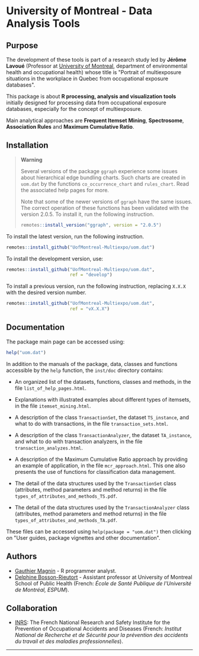 # University of Montreal - Data Analysis Tools


## Purpose

The development of these tools is part of a research study led by **Jérôme Lavoué** (Professor at [University of Montreal](https://recherche.umontreal.ca/english/home/), department of environmental health and occupational health) whose title is "Portrait of multiexposure situations in the workplace in Quebec from occupational exposure databases".

This package is about **R processing, analysis and visualization tools** initially designed for processing data from occupational exposure databases, especially for the concept of multiexposure.

Main analytical approaches are **Frequent Itemset Mining**, **Spectrosome**, **Association Rules** and **Maximum Cumulative Ratio**.


## Installation

> **Warning**
> 
> Several versions of the package `ggraph` experience some issues about hierarchical edge bundling charts. Such charts are created in `uom.dat` by the functions `co_occurrence_chart` and `rules_chart`. Read the associated help pages for more.
> 
> Note that some of the newer versions of `ggraph` have the same issues. The correct operation of these functions has been validated with the version 2.0.5. To install it, run the following instruction.
> ```r
> remotes::install_version("ggraph", version = "2.0.5")
> ```

To install the latest version, run the following instruction.
```r
remotes::install_github("UofMontreal-Multiexpo/uom.dat")
```

To install the development version, use:
```r
remotes::install_github("UofMontreal-Multiexpo/uom.dat",
                        ref = "develop")
```

To install a previous version, run the following instruction, replacing `X.X.X` with the desired version number.
```r
remotes::install_github("UofMontreal-Multiexpo/uom.dat",
                        ref = "vX.X.X")
```


## Documentation

The package main page can be accessed using:
```r
help("uom.dat")
```

In addition to the manuals of the package, data, classes and functions accessible by the `help` function, the `inst/doc` directory contains:

* An organized list of the datasets, functions, classes and methods, in the file `list_of_help_pages.html`.

* Explanations with illustrated examples about different types of itemsets, in the file `itemset_mining.html`.

* A description of the class `TransactionSet`, the dataset `TS_instance`, and what to do with transactions, in the file `transaction_sets.html`.

* A description of the class `TransactionAnalyzer`, the dataset `TA_instance`, and what to do with transaction analyzers, in the file `transaction_analyzes.html`.

* A description of the Maximum Cumulative Ratio approach by providing an example of application, in the file `mcr_approach.html`. This one also presents the use of functions for classification data management.

* The detail of the data structures used by the `TransactionSet` class (attributes, method parameters and method returns) in the file `types_of_attributes_and_methods_TS.pdf`. 

* The detail of the data structures used by the `TransactionAnalyzer` class (attributes, method parameters and method returns) in the file `types_of_attributes_and_methods_TA.pdf`.

These files can be accessed using `help(package = "uom.dat")` then clicking on "User guides, package vignettes and other documentation".


## Authors

* [Gauthier Magnin](https://fr.linkedin.com/in/gauthier-magnin) - R programmer analyst.
* [Delphine Bosson-Rieutort](https://espum.umontreal.ca/lespum/departement-de-gestion-devaluation-et-de-politique-de-sante/lequipe-du-departement/personnel-enseignant/professeur/in/in30464/sg/Delphine%20Bosson-Rieutort/) - Assistant professor at University of Montreal School of Public Health (French: *École de Santé Publique de l'Université de Montréal, ESPUM*).


## Collaboration

* [INRS](http://en.inrs.fr/): The French National Research and Safety Institute for the Prevention of Occupational Accidents and Diseases (French: *Institut National de Recherche et de Sécurité pour la prévention des accidents du travail et des maladies professionnelles*).


---
